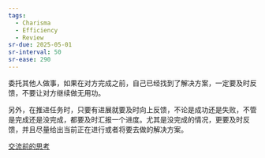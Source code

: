 ```yaml
---
tags:
  - Charisma
  - Efficiency
  - Review
sr-due: 2025-05-01
sr-interval: 50
sr-ease: 290
---
```

委托其他人做事，如果在对方完成之前，自己已经找到了解决方案，一定要及时反馈，不要让对方继续做无用功。

另外，在推进任务时，只要有进展就要及时向上反馈，不论是成功还是失败，不管是完成还是没完成，都要及时汇报一个进度。尤其是没完成的情况，更要及时反馈，并且尽量给出当前正在进行或者将要去做的解决方案。

[交流前的思考](交流前的思考.md)

